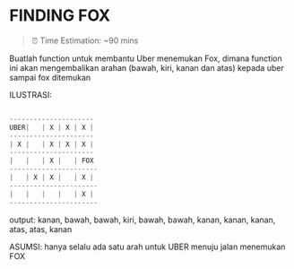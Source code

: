 # FINDING FOX

> ⏰ Time Estimation: ~90 mins

Buatlah function untuk membantu Uber menemukan Fox, dimana function ini
akan mengembalikan arahan (bawah, kiri, kanan dan atas) kepada uber sampai fox ditemukan



ILUSTRASI:
```javascript

---------------------
UBER|   | X | X | X |
---------------------
| X |   | X | X | X |
---------------------
|   |   | X |   | FOX  
----------------------
|   | X | X |   | X |
----------------------
|   |   |   |   | X |
----------------------
```

output:
kanan, bawah, bawah, kiri, bawah, bawah, kanan, kanan, kanan, atas, atas, kanan


ASUMSI: hanya selalu ada satu arah untuk UBER menuju jalan menemukan FOX
